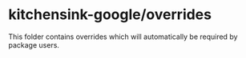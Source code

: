 # kitchensink-google/overrides

This folder contains overrides which will automatically be required by package users.
